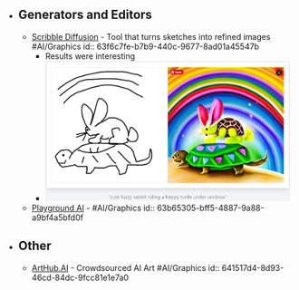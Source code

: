 - ## Generators and Editors
	- [Scribble Diffusion](https://scribblediffusion.com/) - Tool that turns sketches into refined images #AI/Graphics
	  id:: 63f6c7fe-b7b9-440c-9677-8ad01a45547b
		- Results were interesting
		- ![image.png](../assets/image_1677117753752_0.png)
	- [Playground AI](https://playgroundai.com/) - #AI/Graphics
	  id:: 63b65305-bff5-4887-9a88-a9bf4a5bfd0f
- ## Other
	- [ArtHub.AI](https://arthub.ai/) - Crowdsourced AI Art #AI/Graphics
	  id:: 641517d4-8d93-46cd-84dc-9fcc81e1e7a0